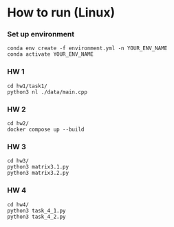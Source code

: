 # How to run (Linux)

### Set up environment
```
conda env create -f environment.yml -n YOUR_ENV_NAME
conda activate YOUR_ENV_NAME
```

### HW 1
```
cd hw1/task1/
python3 nl ./data/main.cpp
```

### HW 2
```
cd hw2/
docker compose up --build
```

### HW 3
```
cd hw3/
python3 matrix3.1.py
python3 matrix3.2.py
```

### HW 4
```
cd hw4/
python3 task_4_1.py
python3 task_4_2.py
```
